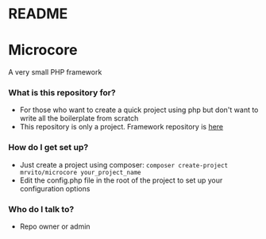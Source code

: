 # README #

# Microcore

A very small PHP framework

### What is this repository for? ###

* For those who want to create a quick project using php but don't want to write all the boilerplate from scratch
* This repository is only a project. Framework repository is [here](https://bitbucket.org/mrvito/microcore-framework.git)

### How do I get set up? ###

* Just create a project using composer: `composer create-project mrvito/microcore your_project_name`
* Edit the config.php file in the root of the project to set up your configuration options

### Who do I talk to? ###

* Repo owner or admin